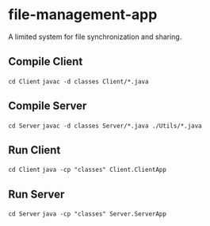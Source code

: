# file-management-app
A limited system for file synchronization and sharing.
## Compile Client
```cd Client```
```javac -d classes Client/*.java```
## Compile Server
```cd Server```
```javac -d classes Server/*.java ./Utils/*.java```
## Run Client
```cd Client```
```java -cp "classes" Client.ClientApp```
## Run Server 
```cd Server```
```java -cp "classes" Server.ServerApp```
